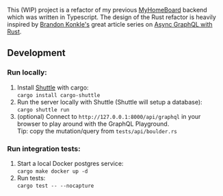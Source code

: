 This (WIP) project is a refactor of my previous [MyHomeBoard](https://github.com/oddgrd/myhomeboard) backend which was written in Typescript. The design of the Rust refactor is heavily inspired by [Brandon Konkle's](https://twitter.com/bkonkle) great article series on [Async GraphQL with Rust](https://konkle.us/async-graphql-rust-1-introduction/).

## Development

### Run locally:

1. Install [Shuttle](https://www.shuttle.rs/) with cargo: <br>`cargo install cargo-shuttle`
2. Run the server locally with Shuttle (Shuttle will setup a database): <br>`cargo shuttle run`
3. (optional) Connect to `http://127.0.0.1:8000/api/graphql` in your browser to play around with the GraphQL Playground. <br>Tip: copy the mutation/query from `tests/api/boulder.rs`

### Run integration tests:

1. Start a local Docker postgres service: <br>`cargo make docker up -d`
2. Run tests: <br>`cargo test -- --nocapture`
    